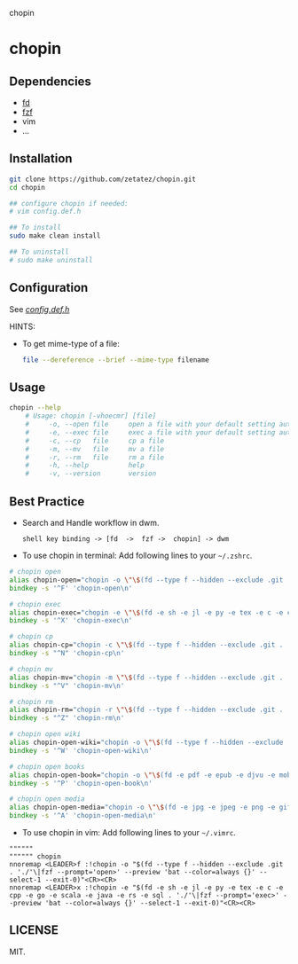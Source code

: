chopin

# chopin

## Dependencies
- [fd](https://github.com/sharkdp/fd)
- [fzf](https://github.com/junegunn/fzf)
- vim
- ...

## Installation
```bash
git clone https://github.com/zetatez/chopin.git
cd chopin

## configure chopin if needed:
# vim config.def.h

## To install
sudo make clean install

## To uninstall
# sudo make uninstall
```

## Configuration
See [*config.def.h*](https://github.com/zetatez/chopin/blob/main/config.def.h)

HINTS:
- To get mime-type of a file:
    ```bash
    file --dereference --brief --mime-type filename
    ```

## Usage
```bash
chopin --help
    # Usage: chopin [-vhoecmr] [file]
    #     -o, --open file     open a file with your default setting automatically
    #     -e, --exec file     exec a file with your default setting automatically
    #     -c, --cp   file     cp a file
    #     -m, --mv   file     mv a file
    #     -r, --rm   file     rm a file
    #     -h, --help          help
    #     -v, --version       version
```

## Best Practice
- Search and Handle workflow in dwm.
    ```
    shell key binding -> [fd  ->  fzf ->  chopin] -> dwm
    ```

- To use chopin in terminal: Add following lines to your `~/.zshrc`.
```zsh
# chopin open
alias chopin-open="chopin -o \"\$(fd --type f --hidden --exclude .git . './'|fzf --prompt='open>' --preview 'bat --color=always {}' --select-1 --exit-0)\""
bindkey -s '^F' 'chopin-open\n'

# chopin exec
alias chopin-exec="chopin -e \"\$(fd -e sh -e jl -e py -e tex -e c -e cpp -e go -e scala -e java -e rs -e sql . './'|fzf --prompt='exec>'  --preview 'bat --color=always {}' --select-1 --exit-0)\""
bindkey -s '^X' 'chopin-exec\n'

# chopin cp
alias chopin-cp="chopin -c \"\$(fd --type f --hidden --exclude .git . './'|fzf --prompt='cp>'  --preview 'bat --color=always {}' --select-1 --exit-0)\""
bindkey -s "^N" 'chopin-cp\n'

# chopin mv
alias chopin-mv="chopin -m \"\$(fd --type f --hidden --exclude .git . './'|fzf --prompt='mv>' --preview 'bat --color=always {}' --select-1 --exit-0)\""
bindkey -s "^V" 'chopin-mv\n'

# chopin rm
alias chopin-rm="chopin -r \"\$(fd --type f --hidden --exclude .git . './'|fzf --prompt='rm>' --preview 'bat --color=always {}' --select-1 --exit-0)\""
bindkey -s "^Z" 'chopin-rm\n'

# chopin open wiki
alias chopin-open-wiki="chopin -o \"\$(fd --type f --hidden --exclude .git . '$HOME/obsidian/wiki'|fzf --prompt='wikis>' --preview 'bat --color=always {}' --select-1 --exit-0)\""
bindkey -s '^W' 'chopin-open-wiki\n'

# chopin open books
alias chopin-open-book="chopin -o \"\$(fd -e pdf -e epub -e djvu -e mobi --exclude ~/go . '$HOME/obsidian/docs'|fzf --prompt='books>' --reverse --select-1 --exit-0)\";exit"
bindkey -s '^P' 'chopin-open-book\n'

# chopin open media
alias chopin-open-media="chopin -o \"\$(fd -e jpg -e jpeg -e png -e gif -e bmp -e tiff -e mp3 -e flac -e mkv -e avi -e mp4 . '$HOME'|fzf --prompt='medias>' --reverse --select-1 --exit-0)\";exit"
bindkey -s '^A' 'chopin-open-media\n'
```

- To use chopin in vim: Add following lines to your `~/.vimrc`.
```vimscript
""""""
"""""" chopin
nnoremap <LEADER>f :!chopin -o "$(fd --type f --hidden --exclude .git . './'\|fzf --prompt='open>' --preview 'bat --color=always {}' --select-1 --exit-0)"<CR><CR>
nnoremap <LEADER>x :!chopin -e "$(fd -e sh -e jl -e py -e tex -e c -e cpp -e go -e scala -e java -e rs -e sql . './'\|fzf --prompt='exec>' --preview 'bat --color=always {}' --select-1 --exit-0)"<CR><CR>
```

## LICENSE

MIT.

